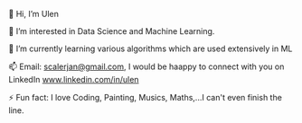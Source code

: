 👋 Hi, I’m Ulen

👀 I’m interested in Data Science and Machine Learning.

🌱 I’m currently learning various algorithms which are used extensively in ML

📫 Email:  scalerjan@gmail.com, I would be haappy to connect with you on LinkedIn www.linkedin.com/in/ulen

⚡ Fun fact: I love Coding, Painting, Musics, Maths,...I can't even finish the line.

<!---
UlenK/UlenK is a ✨ special ✨ repository because its `README.md` (this file) appears on your GitHub profile.
You can click the Preview link to take a look at your changes.
--->

